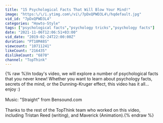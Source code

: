 ```yaml
---
title: "15 Psychological Facts That Will Blow Your Mind!"
image: "https:\/\/i.ytimg.com\/vi\/7pDxQPWD3L4\/hqdefault.jpg"
vid_id: "7pDxQPWD3L4"
categories: "Howto-Style"
tags: ["psychological facts","psychology tricks","psychology facts"]
date: "2021-11-06T12:06:51+03:00"
vid_date: "2019-02-24T22:00:00Z"
duration: "PT10M48S"
viewcount: "10711241"
likeCount: "216435"
dislikeCount: "6870"
channel: "TopThink"
---
```

{% raw %}In today's video, we will explore a number of psychological facts that you never knew! Whether you want to learn about psychology facts, secrets of the mind, or the Dunning-Kruger effect, this video has it all... enjoy :)<br /><br />Music: &quot;Straight&quot; from Bensound.com<br /><br />Thanks to the rest of the TopThink team who worked on this video, including Tristan Reed (writing), and Maverick (Animation).{% endraw %}
